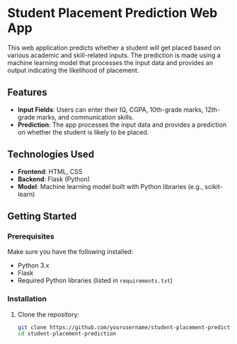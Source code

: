 # Student Placement Prediction Web App

This web application predicts whether a student will get placed based on various academic and skill-related inputs. The prediction is made using a machine learning model that processes the input data and provides an output indicating the likelihood of placement.

## Features

- **Input Fields**: Users can enter their IQ, CGPA, 10th-grade marks, 12th-grade marks, and communication skills.
- **Prediction**: The app processes the input data and provides a prediction on whether the student is likely to be placed.

## Technologies Used

- **Frontend**: HTML, CSS
- **Backend**: Flask (Python)
- **Model**: Machine learning model built with Python libraries (e.g., scikit-learn)

## Getting Started

### Prerequisites

Make sure you have the following installed:

- Python 3.x
- Flask
- Required Python libraries (listed in `requirements.txt`)

### Installation

1. Clone the repository:

   ```bash
   git clone https://github.com/yourusername/student-placement-prediction.git
   cd student-placement-prediction
